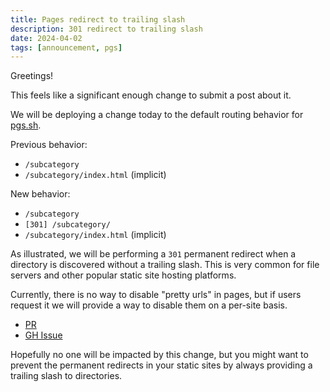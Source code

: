 ```yaml
---
title: Pages redirect to trailing slash
description: 301 redirect to trailing slash
date: 2024-04-02
tags: [announcement, pgs]
---
```


Greetings!

This feels like a significant enough change to submit a post about it.

We will be deploying a change today to the default routing behavior for
[pgs.sh](https://pico.sh/pgs).

Previous behavior:

- `/subcategory`
- `/subcategory/index.html` (implicit)

New behavior:

- `/subcategory`
- `[301] /subcategory/`
- `/subcategory/index.html` (implicit)

As illustrated, we will be performing a `301` permanent redirect when a
directory is discovered without a trailing slash. This is very common for file
servers and other popular static site hosting platforms.

Currently, there is no way to disable "pretty urls" in pages, but if users
request it we will provide a way to disable them on a per-site basis.

- [PR](https://github.com/picosh/pico/issues/115)
- [GH Issue](https://github.com/picosh/pico/issues/115)

Hopefully no one will be impacted by this change, but you might want to prevent
the permanent redirects in your static sites by always providing a trailing
slash to directories.
